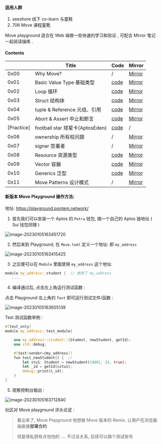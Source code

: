 #### 适用人群

1. seeshore 线下 co-learn 与童鞋
2. 706 Move 课程童靴

Move playground 适合在 Web 端做一些快速的学习和验证 , 可配合 Mirror 笔记一起阅读操练 .



#### Contents

|            | Title                           | Code                                                         | Mirror                                                       |
| ---------- | ------------------------------- | ------------------------------------------------------------ | ------------------------------------------------------------ |
| 0x00       | Why Move?                       | /                                                            | [Mirror](https://mirror.xyz/0x65d5b68A7878A987e7A19826A7f9Aa6F5F92e10F/RlJedleB0o9BfKGJyJSnwra7eRkK93C2c8EIhKB3-ec) |
| 0x01       | Basic Value Type 基础类型       | [code](https://github.com/Demian101/Move-Colearn-Camp-Seeshore/tree/main/01-Basic-Value-Type) | [Mirror](https://mirror.xyz/0x65d5b68A7878A987e7A19826A7f9Aa6F5F92e10F/2OcPxVUduAO7SC45R2iWifnkZqGkIX3QsEQb44mUR_k) |
| 0x02       | Loop 循环                       | [code](https://github.com/Demian101/Move-Colearn-Camp-Seeshore/tree/main/02-Loop) | [Mirror](https://mirror.xyz/0x65d5b68A7878A987e7A19826A7f9Aa6F5F92e10F/DXZLErU3mhh1DR77sT9z96H1yudCE5FVNDO6_USeaE4) |
| 0x03       | Struct 结构体                   | [code](https://github.com/Demian101/Move-Colearn-Camp-Seeshore/tree/main/03-Struct) | [Mirror](https://mirror.xyz/0x65d5b68A7878A987e7A19826A7f9Aa6F5F92e10F/oC8X_b2sNZhXLw9DygizgIsp143IxUI32oSymmgLHJY) |
| 0x04       | tuple & Reference 元组、引用    | [code](https://github.com/Demian101/Move-Colearn-Camp-Seeshore/tree/main/04-Reference) | [Mirror](https://mirror.xyz/0x65d5b68A7878A987e7A19826A7f9Aa6F5F92e10F/cEyfZZet5KeMH1bf_FOCKMDz81o5got2OqL-TcdiI6o) |
| 0x05       | Abort & Assert 中止和断言       | [code](https://github.com/Demian101/Move-Colearn-Camp-Seeshore/tree/main/05-Abort%20%26%20Assert) | [Mirror](https://mirror.xyz/0x65d5b68A7878A987e7A19826A7f9Aa6F5F92e10F/vljKhk_e31GmGdNoi64_B7CA1NxK8_g4P4thfz64gDQ) |
| [Practice] | football star 球星卡(AptosEden) | [code](https://github.com/Demian101/Move-Colearn-Camp-Seeshore/tree/main/Practice-football%20star) | /                                                            |
| 0x06       | ownership 所有权问题            | /                                                            | [Mirror](https://mirror.xyz/0x65d5b68A7878A987e7A19826A7f9Aa6F5F92e10F/VH9p6T6kBCoBwYIfORHsyz-7yZEjMYsVT9zrMAcsdk8) |
| 0x07       | signer 签署者                   | /                                                            | [Mirror](https://mirror.xyz/0x65d5b68A7878A987e7A19826A7f9Aa6F5F92e10F/bfJem0ViDWpk_xetDiUdCwL1O2quII16K_1cAqWDnRQ) |
| 0x08       | Resource 资源类型               | [code](https://github.com/Demian101/Move-Colearn-Camp-Seeshore/tree/main/06-Resource) | [Mirror](https://mirror.xyz/0x65d5b68A7878A987e7A19826A7f9Aa6F5F92e10F/z5rADoZ3dpSemK43OYYjVEHQl3bS_-1IKhrnI4gewXo) |
| 0x09       | Vector 容器                     | [code](https://github.com/Demian101/Move-Colearn-Camp-Seeshore/tree/main/07-Vector) | [Mirror](https://mirror.xyz/0x65d5b68A7878A987e7A19826A7f9Aa6F5F92e10F/kncPPsXPhB0xpR8H46irNHKSTHJ_uR1Py-SCwSFeajo) |
| 0x10       | Generics 泛型                   | [code](https://github.com/Demian101/Move-Colearn-Camp-Seeshore/tree/main/08-Generic) | [Mirror](https://mirror.xyz/0x65d5b68A7878A987e7A19826A7f9Aa6F5F92e10F/aZpIFBw6LhjnDv71Zw_-Ggynh1_M7NuljKKTRRBdqJE) |
| 0x11       | Move Patterns 设计模式          | /                                                            | [Mirror](https://mirror.xyz/0x65d5b68A7878A987e7A19826A7f9Aa6F5F92e10F/J_sqNqLvQCuP2zUyHLKBRQbJvUEoGlcXHEyxknZUyhA) |





#### 新版本 Move Playground 操作方法:

地址: https://playground.pontem.network/

1. 首先我们可以安装一个 Aptos 的 `Petra`  钱包, 搞一个自己的 Aptos 链地址 ( Sui 钱包同理 )

![image-20230105163451720](http://imagesoda.oss-cn-beijing.aliyuncs.com/Sodaoo/2023-01-05-083814.png)



2. 然后来到 Playground, 在 `Move.toml` 定义一个地址: 即 `my_address` 

![image-20230105163415425](http://imagesoda.oss-cn-beijing.aliyuncs.com/Sodaoo/2023-01-05-083817.png)



3. 之后便可以在 `Module` 里面使用 `my_address` 这个地址:  

```rust
module my_address::student {  // 使用了 my_address
   ....
```



4. 编译通过后,  点击左上角运行测试函数 : 

点击 Playground 左上角的 `Test` 即可运行测试文件/函数 : 

![image-20230105163655139](http://imagesoda.oss-cn-beijing.aliyuncs.com/Sodaoo/2023-01-05-083823.png)



Test 测试函数举例 : 

```rust
#[test_only]
module my_address::test_module{

    use my_address::student::{Student, newStudent, getId};
    use std::debug;

    #[test(sender=@my_address)]
    fun test_newStudent() {  //
        let stu1: Student = newStudent(10001, 24, true);
        let _id = getId(&stu1);
        debug::print(&_id);
    }
}
```



5. 观察控制台输出 : 

![image-20230105163712840](http://imagesoda.oss-cn-beijing.aliyuncs.com/Sodaoo/2023-01-05-083825.png)



社区对 Move playground 评头论足  : 

> 看出来了, Move Playground 他想做 Move 版本的 Remix, 让用户在浏览器端直接**部署合约**
>
> 但是填私钥有点怕怕的 .... 不过没关系, 后续可以搞个测试账号

